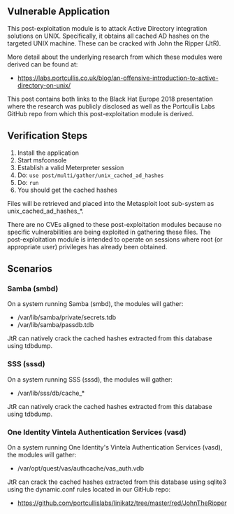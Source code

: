 ## Vulnerable Application

  This post-exploitation module is to attack Active Directory integration solutions on UNIX. Specifically, it
  obtains all cached AD hashes on the targeted UNIX machine. These can be cracked with John the Ripper (JtR).

  More detail about the underlying research from which these modules were derived can be found at:
  
  * https://labs.portcullis.co.uk/blog/an-offensive-introduction-to-active-directory-on-unix/

  This post contains both links to the Black Hat Europe 2018 presentation where the research was publicly
  disclosed as well as the Portcullis Labs GitHub repo from which this post-exploitation module is derived.

## Verification Steps

  1. Install the application
  2. Start msfconsole
  3. Establish a valid Meterpreter session
  4. Do: ```use post/multi/gather/unix_cached_ad_hashes```
  5. Do: ```run```
  6. You should get the cached hashes

  Files will be retrieved and placed into the Metasploit loot sub-system as unix_cached_ad_hashes_*.

  There are no CVEs aligned to these post-exploitation modules because no specific vulnerabilities are being
  exploited in gathering these files. The post-exploitation module is intended to operate on sessions where
  root (or appropriate user) privileges has already been obtained.

## Scenarios

### Samba (smbd)
  
  On a system running Samba (smbd), the modules will gather:

  * /var/lib/samba/private/secrets.tdb
  * /var/lib/samba/passdb.tdb

  JtR can natively crack the cached hashes extracted from this database using tdbdump.

### SSS (sssd)

  On a system running SSS (sssd), the modules will gather:

  * /var/lib/sss/db/cache_*

  JtR can natively crack the cached hashes extracted from this database using tdbdump.

### One Identity Vintela Authentication Services (vasd)

  On a system running One Identity's Vintela Authentication Services (vasd), the modules will gather:

  * /var/opt/quest/vas/authcache/vas_auth.vdb

  JtR can crack the cached hashes extracted from this database using sqlite3 using the dynamic.conf rules located
  in our GitHub repo:

  * https://github.com/portcullislabs/linikatz/tree/master/red/JohnTheRipper
